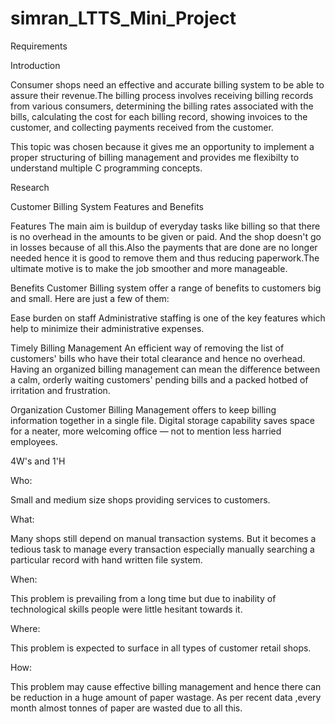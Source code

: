 # simran_LTTS_Mini_Project

Requirements


Introduction


Consumer shops need an effective and accurate billing system to be able to assure their revenue.The billing process involves receiving billing records from various consumers, determining the billing rates associated with the bills, calculating the cost for each billing record, showing invoices to the customer, and collecting payments received from the customer.

This topic was chosen because it gives me an opportunity to implement a proper structuring of billing management and provides me flexibilty to understand multiple C programming concepts.


Research

Customer Billing System Features and Benefits

Features
The main aim is buildup of everyday tasks like billing so that there is no overhead in the amounts to be given or paid. And the shop doesn't go in losses because of all this.Also the payments that are done are no longer needed hence it is good to remove them and thus reducing paperwork.The ultimate motive is to make the job smoother and more manageable.

Benefits
Customer Billing system offer a range of benefits to customers big and small. Here are just a few of them:



Ease burden on staff
Administrative staffing is one of the key features which help to minimize their administrative expenses.

Timely Billing Management
An efficient way of removing the list of customers' bills who have their total clearance and hence no overhead. Having an organized billing management can mean the difference between a calm, orderly waiting customers' pending bills and a packed hotbed of irritation and frustration.

Organization
Customer Billing Management offers to keep billing information together in a single file. Digital storage capability saves space for a neater, more welcoming office — not to mention less harried employees.



4W's and 1'H


Who:

Small and medium size shops providing services to customers.

What:

Many shops still depend on manual transaction systems. But it becomes a tedious task to manage every transaction especially manually searching a particular record with hand written file system.

When:

This problem is prevailing from a long time but due to inability of technological skills people were little hesitant towards it.

Where:

This problem is expected to surface in all types of customer retail shops.

How:

This problem may cause effective billing management and hence there can be reduction in a huge amount of paper wastage. As per recent data ,every month almost tonnes of paper are wasted due to all this.
